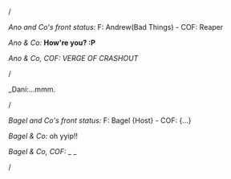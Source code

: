 /

*Ano and Co's front status:* F: Andrew(Bad Things)  - COF: Reaper

_Ano & Co:_ **How're you? :P**

_Ano & Co, COF:_ _VERGE OF CRASHOUT_

/

_Dani:...mmm.

/

*Bagel and Co's front status:* F: Bagel {Host} - COF: {...}

_Bagel & Co:_ oh yyip!!

_Bagel & Co, COF:_ _ _

/
